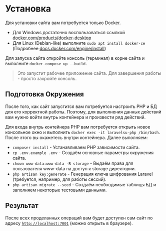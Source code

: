# Установка

Для установки сайта вам потребуется только Docker.

- Для Windows достаточно воспользоваться ссылкой 
  [docker.com/products/docker-desktop](https://www.docker.com/products/docker-desktop)
- Для Linux (Debian-like) выполните `sudo apt install docker-ce`
  (Подробнее [docs.docker.com/engine/install](https://docs.docker.com/engine/install/))

Для запуска сайта откройте консоль (терминал) в корне сайта и выполните 
`docker-compose up --build`.
> Это запустит рабочее приложение сайта.
> Для завершения работы - просто закройте консоль.

## Подготовка Окружения

После того, как сайт запустится вам потребуется настроить PHP и БД для его
корректной работы. Поэтому, для выполнения данных действий вам нужно войти 
внутрь контейнера и произвести ряд действий.

Для входа внутрь контейнера PHP вам потребуется открыть новое консольное окно и
выполнить `docker exec -it laravelsu-php /bin/bash`. После этого вы окажетесь
внутри контейнера. Далее выполняем:
- `composer install` - Устанавливаем PHP зависимости сайта.
- `cp .env.example .env` - Создаём основные параметры окружения сайта.
- `chown www-data:www-data -R storage` - Выдаём права для пользователя www-data
  на доступ к storage директории.
- `php artisan key:generate` - Генерация ключа шифрования Laravel (требуется,
  например, для работы сессий).
- `php artisan migrate --seed` - Создаём необходимые таблицы БД и заполняем 
  некоторые тестовыми данными.

## Результат

После всех проделанных операций вам будет доступен сам сайт по адресу 
[`http://localhost:7001`](http://localhost:7001) (можно открыть в браузере).
